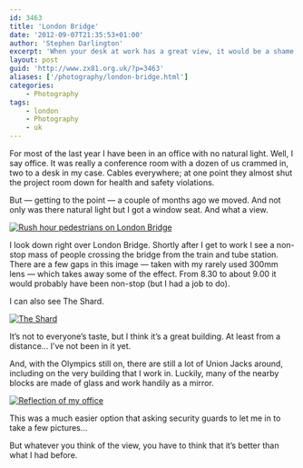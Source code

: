```yaml
---
id: 3463
title: 'London Bridge'
date: '2012-09-07T21:35:53+01:00'
author: 'Stephen Darlington'
excerpt: 'When your desk at work has a great view, it would be a shame not to bring in your camera occasionally...'
layout: post
guid: 'http://www.zx81.org.uk/?p=3463'
aliases: ['/photography/london-bridge.html']
categories:
    - Photography
tags:
    - london
    - Photography
    - uk
---
```


For most of the last year I have been in an office with no natural light. Well, I say office. It was really a conference room with a dozen of us crammed in, two to a desk in my case. Cables everywhere; at one point they almost shut the project room down for health and safety violations.

But — getting to the point — a couple of months ago we moved. And not only was there natural light but I got a window seat. And what a view.

[![Rush hour pedestrians on London Bridge](https://i0.wp.com/farm9.staticflickr.com/8306/7950804494_7467d99937.jpg?resize=333%2C500)](http://www.flickr.com/photos/stephendarlington/7950804494/ "Rush hour pedestrians on London Bridge by stephendarlington, on Flickr")

I look down right over London Bridge. Shortly after I get to work I see a non-stop mass of people crossing the bridge from the train and tube station. There are a few gaps in this image — taken with my rarely used 300mm lens — which takes away some of the effect. From 8.30 to about 9.00 it would probably have been non-stop (but I had a job to do).

I can also see The Shard.

[![The Shard](https://i0.wp.com/farm9.staticflickr.com/8300/7950805308_b17f5e6af2.jpg?resize=333%2C500)](http://www.flickr.com/photos/stephendarlington/7950805308/ "The Shard by stephendarlington, on Flickr")

It’s not to everyone’s taste, but I think it’s a great building. At least from a distance… I’ve not been in it yet.

And, with the Olympics still on, there are still a lot of Union Jacks around, including on the very building that I work in. Luckily, many of the nearby blocks are made of glass and work handily as a mirror.

[![Reflection of my office](https://i0.wp.com/farm9.staticflickr.com/8312/7950806104_a0301af46b.jpg?resize=500%2C333)](http://www.flickr.com/photos/stephendarlington/7950806104/ "Reflection of my office by stephendarlington, on Flickr")

This was a much easier option that asking security guards to let me in to take a few pictures…

But whatever you think of the view, you have to think that it’s better than what I had before.